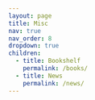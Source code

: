 ```yaml
---
layout: page
title: Misc
nav: true
nav_order: 8
dropdown: true
children:
  - title: Bookshelf
    permalink: /books/
  - title: News
    permalink: /news/
---
```

